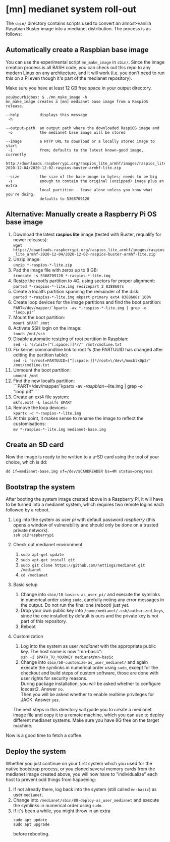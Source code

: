 # [mn] medianet system roll-out

The `sbin/` directory contains scripts used to convert an almost-vanilla
Raspbian Buster image into a medianet distribution. The process is as follows:

## Automatically create a Raspbian base image
You can use the experimental script `mn_make_image` in `sbin/`. Since the
image creation process is all BASH code, you can check out this repo to any
modern Linux on any architecture, and it will work (i.e. you don't need to run
this on a Pi even though it's part of the medianet repository).

Make sure you have at least 12 GB free space in your output directory.
```
you@yourbigbox: $ ./mn_make_image -h
mn_make_image creates a [mn] medianet base image from a RaspiOS release.

--help         displays this message
 -h

--output-path  an output path where the downloaded RaspiOS image and
 -o            the medianet base image will be stored

--image        a HTTP URL to download or a locally stored image to start
 -i            from; defaults to the latest known-good image, currently
               http://downloads.raspberrypi.org/raspios_lite_armhf/images/raspios_lite_armhf-2020-12-04/2020-12-02-raspios-buster-armhf-lite.zip

--size         the size of the base image in bytes; needs to be big
 -s            enough to contain the original (unzipped) image plus an extra
               local partition - leave alone unless you know what you're doing;
               defaults to 5368709120
```

## Alternative: Manually create a Raspberry Pi OS base image
1. Download the latest **raspios lite** image (tested with Buster, requalify
for newer releases):  
`wget https://downloads.raspberrypi.org/raspios_lite_armhf/images/raspios_lite_armhf-2020-12-04/2020-12-02-raspios-buster-armhf-lite.zip`
1. Unzip image:  
`unzip *-raspios-*-lite.zip`
1. Pad the image file with zeros up to 8 GB:  
`truncate -s 5368709120 *-raspios-*-lite.img`
1. Resize the rootfs partition to 4G, using sectors for proper alignment:  
`parted *-raspios-*-lite.img resizepart 2 8388607s`
1. Create a localfs partition spanning the remainder of the disk:  
`parted *-raspios-*-lite.img mkpart primary ext4 8388608s 100%`
1. Create loop devices for the image partitions and find the boot partition:  
```PART=/dev/mapper/`kpartx -av *-raspios-*-lite.img | grep -o "loop.p1"` ```
1. Mount the boot partition:  
`mount $PART /mnt`
1. Activate SSH login on the image:   
`touch /mnt/ssh`
1. Disable automatic resizing of root partition in Raspbian:  
`sed -i 's/init=[^[:space:]]*//' /mnt/cmdline.txt`
1. Fix kernel commandline link to root fs (the PARTUUID has changed after
editing the partition table):  
`sed -i 's/root=PARTUUID=[^[:space:]]*/root=\/dev\/mmcblk0p2/' /mnt/cmdline.txt`
1. Unmount the boot partition:  
`umount /mnt`
1. Find the new localfs partition:  
```PART=/dev/mapper/`kpartx -av *-raspbian-*-lite.img | grep -o "loop.p3"````
1. Create an ext4 file system:  
`mkfs.ext4 -L localfs $PART`
1. Remove the loop devices:  
`kpartx -d *-raspios-*-lite.img`
1. At this point, it makes sense to rename the image to reflect the
customisations:  
`mv *-raspios-*-lite.img medianet-base.img`

## Create an SD card
Now the image is ready to be written to a µ-SD card using the tool of your
choice, which is dd:
```
dd if=medianet-base.img of=/dev/$CARDREADER bs=4M status=progress
```

## Bootstrap the system
After booting the system image created above in a Raspberry Pi, it will have
to be turned into a medianet system, which requires two remote logins each
followed by a reboot.

1. Log into the system as user *pi* with default password *raspberry* (this
opens a window of vulnerability and should only be done on a trusted private
network).  
`ssh pi@raspberrypi`
1. Check out medianet environment
   1. `sudo apt-get update`
   1. `sudo apt-get install git`
   1. `sudo git clone https://github.com/nettings/medianet.git /medianet`
   1. `cd /medianet`
1. Basic setup
   1. Change into `sbin/10-basics-as_user_pi/` and execute the symlinks in
numerical order using ```sudo```, carefully noting any error messages in the
output. Do not run the final one (reboot) just yet.
   1. Drop your own public key into `/home/medianet/.ssh/authorized_keys`,
since the one installed by default is ours and the private key is not part of
this repository.
   1. Reboot
1. Customization
   1. Log into the system as user *medianet* with the appropriate public key.
The host name is now "mn-basic":  
   `ssh -i $PATH_TO_YOURKEY medianet@mn-basic`
   1. Change into `sbin/50-customize-as_user_medianet/` and again execute the
symlinks in numerical order using `sudo`, except for the checkout and build
steps of custom software, those are done with user rights for security reasons.  
   During package installation, you will be asked whether to configure
Icecast2. Answer `no`.  
   Then you will be asked whether to enable realtime privileges for JACK.
Answer `yes`.

   The next steps in this directory will guide you to create a medianet image
file and copy it to a remote machine, which you can use to deploy different
medianet systems. Make sure you have 8G free on the target machine.

Now is a good time to fetch a coffee.

## Deploy the system
Whether you just continue on your first system which you used for the native
bootstrap process, or you cloned several memory cards from the medianet
image created above, you will now have to "individualize" each host to
prevent odd things from happening:

   1. If not already there, log back into the system (still called
`mn-basic`) as user `medianet`.
   1. Change into `/medianet/sbin/80-deploy-as_user_medianet` and execute the
symlinks in numerical order using `sudo`.
   1. If it's been a while, you might throw in an extra  
      ```
      sudo apt update
      sudo apt upgrade
      ```
      before rebooting.
